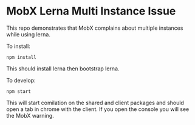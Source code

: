 # MobX Lerna Multi Instance Issue

This repo demonstrates that MobX complains about multiple instances while using lerna.

To install:

`npm install`

This should install lerna then bootstrap lerna.

To develop:

`npm start`

This will start comilation on the shared and client packages and should open a tab in chrome with the client. If you open the console you will see the MobX warning.